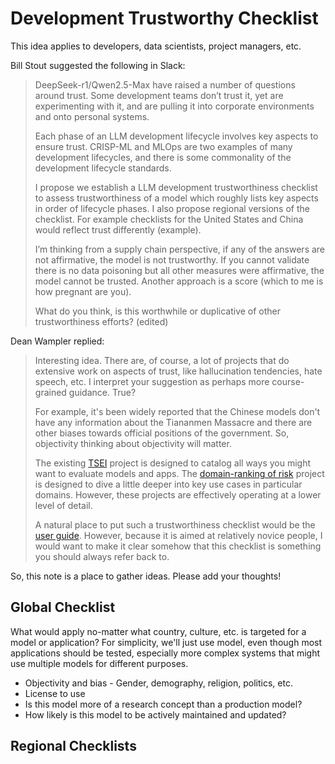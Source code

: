 # Development Trustworthy Checklist

This idea applies to developers, data scientists, project managers, etc.

Bill Stout suggested the following in Slack:

> DeepSeek-r1/Qwen2.5-Max have raised a number of questions around trust.  Some development teams don’t trust it, yet are experimenting with it, and are pulling it into corporate environments and onto personal systems.
> 
> Each phase of an LLM development lifecycle involves key aspects to ensure trust.  CRISP-ML and MLOps are two examples of many development lifecycles, and there is some commonality of the development lifecycle standards.
> 
> I propose we establish a LLM development trustworthiness checklist to assess trustworthiness of a model which roughly lists key aspects in order of lifecycle phases.  I also propose regional versions of the checklist.  For example checklists for the United States and China would reflect trust differently (example).
> 
> I’m thinking from a supply chain perspective, if any of the answers are not affirmative, the model is not trustworthy.  If you cannot validate there is no data poisoning but all other measures were affirmative, the model cannot be trusted.  Another approach is a score (which to me is how pregnant are you).
> 
> What do you think, is this worthwhile or duplicative of other trustworthiness efforts? (edited) 

Dean Wampler replied:

> Interesting idea. There are, of course, a lot of projects that do extensive work on aspects of trust, like hallucination tendencies, hate speech, etc. I interpret your suggestion as perhaps more course-grained guidance. True? 
> 
> For example, it's been widely reported that the Chinese models don't have any information about the Tiananmen Massacre and there are other biases towards official positions of the government. So, objectivity thinking about objectivity will matter. 
> 
> The existing [TSEI](https://the-ai-alliance.github.io/trust-safety-evals/) project is designed to catalog all ways you might want to evaluate models and apps. The [domain-ranking of risk](https://the-ai-alliance.github.io/ranking-safety-priorities/) project is designed to dive a little deeper into key use cases in particular domains. However, these projects are effectively operating at a lower level of detail.
> 
> A natural place to put such a trustworthiness checklist would be the [user guide](https://the-ai-alliance.github.io/trust-safety-user-guide/). However, because it is aimed at relatively novice people, I would want to make it clear somehow that this checklist is something you should always refer back to.

So, this note is a place to gather ideas. Please add your thoughts!

## Global Checklist

What would apply no-matter what country, culture, etc. is targeted for a model or application? For simplicity, we'll just use model, even though most applications should be tested, especially more complex systems that might use multiple models for different purposes. 

* Objectivity and bias - Gender, demography, religion, politics, etc.
* License to use
* Is this model more of a research concept than a production model?
* How likely is this model to be actively maintained and updated?


## Regional Checklists





